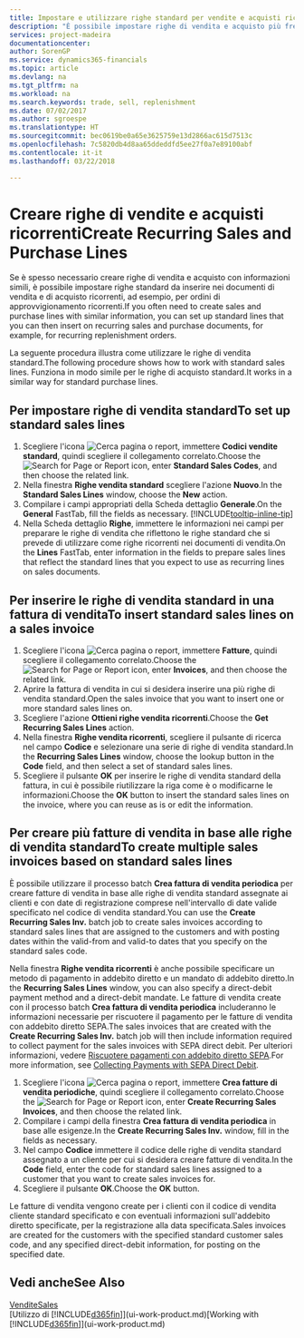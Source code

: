 ```yaml
---
title: Impostare e utilizzare righe standard per vendite e acquisti ricorrenti| Documenti Microsoft
description: "È possibile impostare righe di vendita e acquisto più frequentemente usate e quindi inserirle nei documenti di vendita e di acquisto per compilare rapidamente le righe con informazioni standard."
services: project-madeira
documentationcenter: 
author: SorenGP
ms.service: dynamics365-financials
ms.topic: article
ms.devlang: na
ms.tgt_pltfrm: na
ms.workload: na
ms.search.keywords: trade, sell, replenishment
ms.date: 07/02/2017
ms.author: sgroespe
ms.translationtype: HT
ms.sourcegitcommit: bec0619be0a65e3625759e13d2866ac615d7513c
ms.openlocfilehash: 7c5820db4d8aa65ddeddfd5ee27f0a7e89100abf
ms.contentlocale: it-it
ms.lasthandoff: 03/22/2018

---
```

# <a name="create-recurring-sales-and-purchase-lines"></a><span data-ttu-id="c3570-103">Creare righe di vendite e acquisti ricorrenti</span><span class="sxs-lookup"><span data-stu-id="c3570-103">Create Recurring Sales and Purchase Lines</span></span>
<span data-ttu-id="c3570-104">Se è spesso necessario creare righe di vendita e acquisto con informazioni simili, è possibile impostare righe standard da inserire nei documenti di vendita e di acquisto ricorrenti, ad esempio, per ordini di approvvigionamento ricorrenti.</span><span class="sxs-lookup"><span data-stu-id="c3570-104">If you often need to create sales and purchase lines with similar information, you can set up standard lines that you can then insert on recurring sales and purchase documents, for example, for recurring replenishment orders.</span></span>  

<span data-ttu-id="c3570-105">La seguente procedura illustra come utilizzare le righe di vendita standard.</span><span class="sxs-lookup"><span data-stu-id="c3570-105">The following procedure shows how to work with standard sales lines.</span></span> <span data-ttu-id="c3570-106">Funziona in modo simile per le righe di acquisto standard.</span><span class="sxs-lookup"><span data-stu-id="c3570-106">It works in a similar way for standard purchase lines.</span></span>  

## <a name="to-set-up-standard-sales-lines"></a><span data-ttu-id="c3570-107">Per impostare righe di vendita standard</span><span class="sxs-lookup"><span data-stu-id="c3570-107">To set up standard sales lines</span></span>  
1. <span data-ttu-id="c3570-108">Scegliere l'icona ![Cerca pagina o report](media/ui-search/search_small.png "icona Cerca pagina o report"), immettere **Codici vendite standard**, quindi scegliere il collegamento correlato.</span><span class="sxs-lookup"><span data-stu-id="c3570-108">Choose the ![Search for Page or Report](media/ui-search/search_small.png "Search for Page or Report icon") icon, enter **Standard Sales Codes**, and then choose the related link.</span></span>  
2. <span data-ttu-id="c3570-109">Nella finestra **Righe vendita standard** scegliere l'azione **Nuovo**.</span><span class="sxs-lookup"><span data-stu-id="c3570-109">In the **Standard Sales Lines** window, choose the **New** action.</span></span>  
3. <span data-ttu-id="c3570-110">Compilare i campi appropriati della Scheda dettaglio **Generale**.</span><span class="sxs-lookup"><span data-stu-id="c3570-110">On the **General** FastTab, fill the fields as necessary.</span></span> [!INCLUDE[tooltip-inline-tip](includes/tooltip-inline-tip_md.md)]  
4. <span data-ttu-id="c3570-111">Nella Scheda dettaglio **Righe**, immettere le informazioni nei campi per preparare le righe di vendita che riflettono le righe standard che si prevede di utilizzare come righe ricorrenti nei documenti di vendita.</span><span class="sxs-lookup"><span data-stu-id="c3570-111">On the **Lines** FastTab, enter information in the fields to prepare sales lines that reflect the standard lines that you expect to use as recurring lines on sales documents.</span></span>  

## <a name="to-insert-standard-sales-lines-on-a-sales-invoice"></a><span data-ttu-id="c3570-112">Per inserire le righe di vendita standard in una fattura di vendita</span><span class="sxs-lookup"><span data-stu-id="c3570-112">To insert standard sales lines on a sales invoice</span></span>
1. <span data-ttu-id="c3570-113">Scegliere l'icona ![Cerca pagina o report](media/ui-search/search_small.png "icona Cerca pagina o report"), immettere **Fatture**, quindi scegliere il collegamento correlato.</span><span class="sxs-lookup"><span data-stu-id="c3570-113">Choose the ![Search for Page or Report](media/ui-search/search_small.png "Search for Page or Report icon") icon, enter **Invoices**, and then choose the related link.</span></span>
2. <span data-ttu-id="c3570-114">Aprire la fattura di vendita in cui si desidera inserire una più righe di vendita standard.</span><span class="sxs-lookup"><span data-stu-id="c3570-114">Open the sales invoice that you want to insert one or more standard sales lines on.</span></span>
3. <span data-ttu-id="c3570-115">Scegliere l'azione **Ottieni righe vendita ricorrenti**.</span><span class="sxs-lookup"><span data-stu-id="c3570-115">Choose the **Get Recurring Sales Lines** action.</span></span>
4. <span data-ttu-id="c3570-116">Nella finestra **Righe vendita ricorrenti**, scegliere il pulsante di ricerca nel campo **Codice** e selezionare una serie di righe di vendita standard.</span><span class="sxs-lookup"><span data-stu-id="c3570-116">In the **Recurring Sales Lines** window, choose the lookup button in the **Code** field, and then select a set of standard sales lines.</span></span>
5. <span data-ttu-id="c3570-117">Scegliere il pulsante **OK** per inserire le righe di vendita standard della fattura, in cui è possibile riutilizzare la riga come è o modificarne le informazioni.</span><span class="sxs-lookup"><span data-stu-id="c3570-117">Choose the **OK** button to insert the standard sales lines on the invoice, where you can reuse as is or edit the information.</span></span>

## <a name="to-create-multiple-sales-invoices-based-on-standard-sales-lines"></a><span data-ttu-id="c3570-118">Per creare più fatture di vendita in base alle righe di vendita standard</span><span class="sxs-lookup"><span data-stu-id="c3570-118">To create multiple sales invoices based on standard sales lines</span></span>
<span data-ttu-id="c3570-119">È possibile utilizzare il processo batch **Crea fattura di vendita periodica** per creare fatture di vendita in base alle righe di vendita standard assegnate ai clienti e con date di registrazione comprese nell'intervallo di date valide specificato nel codice di vendita standard.</span><span class="sxs-lookup"><span data-stu-id="c3570-119">You can use the **Create Recurring Sales Inv.** batch job to create sales invoices according to standard sales lines that are assigned to the customers and with posting dates within the valid-from and valid-to dates that you specify on the standard sales code.</span></span>

<span data-ttu-id="c3570-120">Nella finestra **Righe vendita ricorrenti** è anche possibile specificare un metodo di pagamento in addebito diretto e un mandato di addebito diretto.</span><span class="sxs-lookup"><span data-stu-id="c3570-120">In the **Recurring Sales Lines** window, you can also specify a direct-debit payment method and a direct-debit mandate.</span></span> <span data-ttu-id="c3570-121">Le fatture di vendita create con il processo batch **Crea fattura di vendita periodica** includeranno le informazioni necessarie per riscuotere il pagamento per le fatture di vendita con addebito diretto SEPA.</span><span class="sxs-lookup"><span data-stu-id="c3570-121">The sales invoices that are created with the **Create Recurring Sales Inv.** batch job will then include information required to collect payment for the sales invoices with SEPA direct debit.</span></span> <span data-ttu-id="c3570-122">Per ulteriori informazioni, vedere [Riscuotere pagamenti con addebito diretto SEPA](finance-collect-payments-with-sepa-direct-debit.md).</span><span class="sxs-lookup"><span data-stu-id="c3570-122">For more information, see [Collecting Payments with SEPA Direct Debit](finance-collect-payments-with-sepa-direct-debit.md).</span></span>

1. <span data-ttu-id="c3570-123">Scegliere l'icona ![Cerca pagina o report](media/ui-search/search_small.png "icona Cerca pagina o report"), immettere **Crea fatture di vendita periodiche**, quindi scegliere il collegamento correlato.</span><span class="sxs-lookup"><span data-stu-id="c3570-123">Choose the ![Search for Page or Report](media/ui-search/search_small.png "Search for Page or Report icon") icon, enter **Create Recurring Sales Invoices**, and then choose the related link.</span></span>
2. <span data-ttu-id="c3570-124">Compilare i campi della finestra **Crea fattura di vendita periodica** in base alle esigenze.</span><span class="sxs-lookup"><span data-stu-id="c3570-124">In the **Create Recurring Sales Inv.** window, fill in the fields as necessary.</span></span>
3. <span data-ttu-id="c3570-125">Nel campo **Codice** immettere il codice delle righe di vendita standard assegnato a un cliente per cui si desidera creare fatture di vendita.</span><span class="sxs-lookup"><span data-stu-id="c3570-125">In the **Code** field, enter the code for standard sales lines assigned to a customer that you want to create sales invoices for.</span></span>
4. <span data-ttu-id="c3570-126">Scegliere il pulsante **OK**.</span><span class="sxs-lookup"><span data-stu-id="c3570-126">Choose the **OK** button.</span></span>

<span data-ttu-id="c3570-127">Le fatture di vendita vengono create per i clienti con il codice di vendita cliente standard specificato e con eventuali informazioni sull'addebito diretto specificate, per la registrazione alla data specificata.</span><span class="sxs-lookup"><span data-stu-id="c3570-127">Sales invoices are created for the customers with the specified standard customer sales code, and any specified direct-debit information, for posting on the specified date.</span></span>

## <a name="see-also"></a><span data-ttu-id="c3570-128">Vedi anche</span><span class="sxs-lookup"><span data-stu-id="c3570-128">See Also</span></span>  
[<span data-ttu-id="c3570-129">Vendite</span><span class="sxs-lookup"><span data-stu-id="c3570-129">Sales</span></span>](sales-manage-sales.md)  
<span data-ttu-id="c3570-130">[Utilizzo di [!INCLUDE[d365fin](includes/d365fin_md.md)]](ui-work-product.md)</span><span class="sxs-lookup"><span data-stu-id="c3570-130">[Working with [!INCLUDE[d365fin](includes/d365fin_md.md)]](ui-work-product.md)</span></span>

